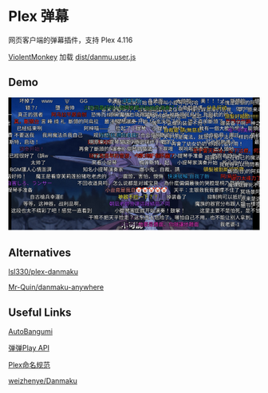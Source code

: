 # Plex 弹幕

网页客户端的弹幕插件，支持 Plex 4.116

[ViolentMonkey](https://violentmonkey.github.io) 加载 [dist/danmu.user.js](dist/danmu.user.js)

## Demo
![demo](screenshot.png)

## Alternatives
[lsl330/plex-danmaku](https://github.com/lsl330/plex-danmaku)

[Mr-Quin/danmaku-anywhere](https://github.com/Mr-Quin/danmaku-anywhere)

## Useful Links
[AutoBangumi](https://www.autobangumi.org)

[弹弹Play API](https://api.dandanplay.net/swagger/ui/index)

[Plex命名规范](https://support.plex.tv/articles/naming-and-organizing-your-tv-show-files)

[weizhenye/Danmaku](https://github.com/weizhenye/Danmaku)